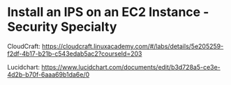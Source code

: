 # Install an IPS on an EC2 Instance - Security Specialty

CloudCraft: <https://cloudcraft.linuxacademy.com/#/labs/details/5e205259-f2df-4b17-b21b-c543edab5ac2?courseId=203>

Lucidchart: <https://www.lucidchart.com/documents/edit/b3d728a5-ce3e-4d2b-b70f-6aaa69b1da6e/0>